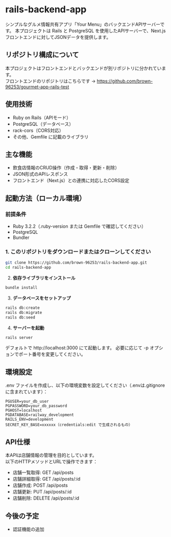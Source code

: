 # rails-backend-app

シンプルなグルメ情報共有アプリ「Your Menu」のバックエンドAPIサーバーです。
本プロジェクトは Rails と PostgreSQL を使用したAPIサーバーで、Next.js フロントエンドに対してJSONデータを提供します。

## リポジトリ構成について

本プロジェクトはフロントエンドとバックエンドが別リポジトリに分かれています。  
フロントエンドのリポジトリはこちらです → https://github.com/brown-96253/gourmet-app-rails-test

## 使用技術

- Ruby on Rails（APIモード）
- PostgreSQL（データベース）
- rack-cors（CORS対応）
- その他、Gemfile に記載のライブラリ

## 主な機能

- 飲食店情報のCRUD操作（作成・取得・更新・削除）
- JSON形式のAPIレスポンス
- フロントエンド（Next.js）との連携に対応したCORS設定

## 起動方法（ローカル環境）

### 前提条件
- Ruby 3.2.2（.ruby-version または Gemfile で確認してください）
- PostgreSQL
- Bundler

### 1. このリポジトリをダウンロードまたはクローンしてください
```bash
git clone https://github.com/brown-96253/rails-backend-app.git
cd rails-backend-app
```

2. **依存ライブラリをインストール**
```bash
bundle install
```

3. **データベースをセットアップ**
```bash
rails db:create
rails db:migrate
rails db:seed
```

4. **サーバーを起動**
```bash
rails server
```
デフォルトで http://localhost:3000 にて起動します。
必要に応じて -p オプションでポート番号を変更してください。

## 環境設定

.env ファイルを作成し、以下の環境変数を設定してください（.envは.gitignoreに含まれています）：
```env
PGUSER=your_db_user
PGPASSWORD=your_db_password
PGHOST=localhost
PGDATABASE=railway_development
RAILS_ENV=development
SECRET_KEY_BASE=xxxxxx（credentials:edit で生成されるもの）
```

## API仕様

本APIは店舗情報の管理を目的としています。  
以下のHTTPメソッドとURLで操作できます：
- 店舗一覧取得: GET /api/posts
- 店舗詳細取得: GET /api/posts/:id
- 店舗作成: POST /api/posts
- 店舗更新: PUT /api/posts/:id
- 店舗削除: DELETE /api/posts/:id

## 今後の予定
- 認証機能の追加